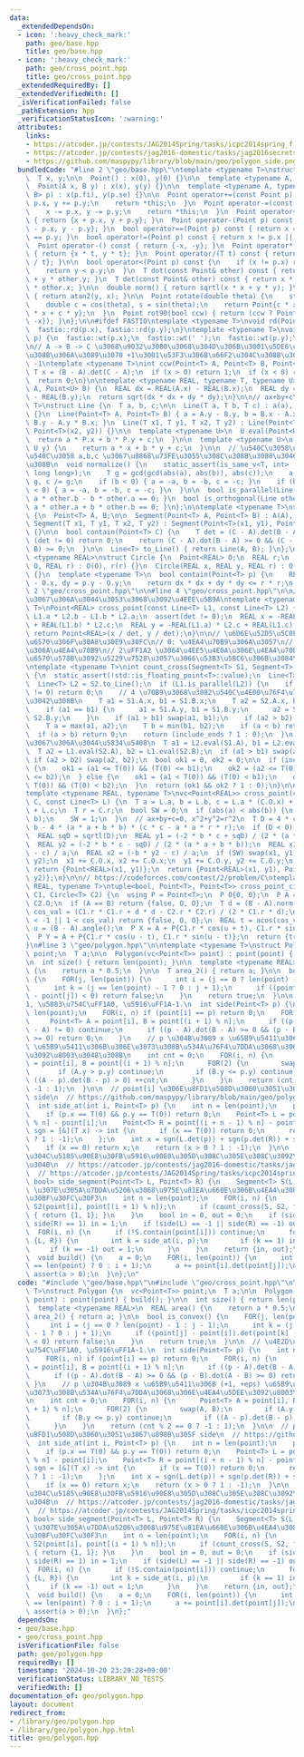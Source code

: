 ```yaml
---
data:
  _extendedDependsOn:
  - icon: ':heavy_check_mark:'
    path: geo/base.hpp
    title: geo/base.hpp
  - icon: ':heavy_check_mark:'
    path: geo/cross_point.hpp
    title: geo/cross_point.hpp
  _extendedRequiredBy: []
  _extendedVerifiedWith: []
  _isVerificationFailed: false
  _pathExtension: hpp
  _verificationStatusIcon: ':warning:'
  attributes:
    links:
    - https://atcoder.jp/contests/JAG2014Spring/tasks/icpc2014spring_f
    - https://atcoder.jp/contests/jag2016-domestic/tasks/jag2016secretspring_e
    - https://github.com/maspypy/library/blob/main/geo/polygon_side.png
  bundledCode: "#line 2 \"geo/base.hpp\"\ntemplate <typename T>\nstruct Point {\n\
    \  T x, y;\n\n  Point() : x(0), y(0) {}\n\n  template <typename A, typename B>\n\
    \  Point(A x, B y) : x(x), y(y) {}\n\n  template <typename A, typename B>\n  Point(pair<A,\
    \ B> p) : x(p.fi), y(p.se) {}\n\n  Point operator+=(const Point p) {\n    x +=\
    \ p.x, y += p.y;\n    return *this;\n  }\n  Point operator-=(const Point p) {\n\
    \    x -= p.x, y -= p.y;\n    return *this;\n  }\n  Point operator+(Point p) const\
    \ { return {x + p.x, y + p.y}; }\n  Point operator-(Point p) const { return {x\
    \ - p.x, y - p.y}; }\n  bool operator==(Point p) const { return x == p.x && y\
    \ == p.y; }\n  bool operator!=(Point p) const { return x != p.x || y != p.y; }\n\
    \  Point operator-() const { return {-x, -y}; }\n  Point operator*(T t) const\
    \ { return {x * t, y * t}; }\n  Point operator/(T t) const { return {x / t, y\
    \ / t}; }\n\n  bool operator<(Point p) const {\n    if (x != p.x) return x < p.x;\n\
    \    return y < p.y;\n  }\n  T dot(const Point& other) const { return x * other.x\
    \ + y * other.y; }\n  T det(const Point& other) const { return x * other.y - y\
    \ * other.x; }\n\n  double norm() { return sqrtl(x * x + y * y); }\n  double angle()\
    \ { return atan2(y, x); }\n\n  Point rotate(double theta) {\n    static_assert(!is_integral<T>::value);\n\
    \    double c = cos(theta), s = sin(theta);\n    return Point{c * x - s * y, s\
    \ * x + c * y};\n  }\n  Point rot90(bool ccw) { return (ccw ? Point{-y, x} : Point{y,\
    \ -x}); }\n};\n\n#ifdef FASTIO\ntemplate <typename T>\nvoid rd(Point<T>& p) {\n\
    \  fastio::rd(p.x), fastio::rd(p.y);\n}\ntemplate <typename T>\nvoid wt(Point<T>&\
    \ p) {\n  fastio::wt(p.x);\n  fastio::wt(' ');\n  fastio::wt(p.y);\n}\n#endif\n\
    \n// A -> B -> C \u3068\u9032\u3080\u3068\u304D\u306B\u3001\u5DE6\u306B\u66F2\u304C\
    \u308B\u306A\u3089\u3070 +1\u3001\u53F3\u306B\u66F2\u304C\u308B\u306A\u3089\u3070\
    \ -1\ntemplate <typename T>\nint ccw(Point<T> A, Point<T> B, Point<T> C) {\n \
    \ T x = (B - A).det(C - A);\n  if (x > 0) return 1;\n  if (x < 0) return -1;\n\
    \  return 0;\n}\n\ntemplate <typename REAL, typename T, typename U>\nREAL dist(Point<T>\
    \ A, Point<U> B) {\n  REAL dx = REAL(A.x) - REAL(B.x);\n  REAL dy = REAL(A.y)\
    \ - REAL(B.y);\n  return sqrt(dx * dx + dy * dy);\n}\n\n// ax+by+c\ntemplate <typename\
    \ T>\nstruct Line {\n  T a, b, c;\n\n  Line(T a, T b, T c) : a(a), b(b), c(c)\
    \ {}\n  Line(Point<T> A, Point<T> B) { a = A.y - B.y, b = B.x - A.x, c = A.x *\
    \ B.y - A.y * B.x; }\n  Line(T x1, T y1, T x2, T y2) : Line(Point<T>(x1, y1),\
    \ Point<T>(x2, y2)) {}\n\n  template <typename U>\n  U eval(Point<U> P) {\n  \
    \  return a * P.x + b * P.y + c;\n  }\n\n  template <typename U>\n  T eval(U x,\
    \ U y) {\n    return a * x + b * y + c;\n  }\n\n  // \u540C\u3058\u76F4\u7DDA\u304C\
    \u540C\u3058 a,b,c \u3067\u8868\u73FE\u3055\u308C\u308B\u3088\u3046\u306B\u3059\
    \u308B\n  void normalize() {\n    static_assert(is_same_v<T, int> || is_same_v<T,\
    \ long long>);\n    T g = gcd(gcd(abs(a), abs(b)), abs(c));\n    a /= g, b /=\
    \ g, c /= g;\n    if (b < 0) { a = -a, b = -b, c = -c; }\n    if (b == 0 && a\
    \ < 0) { a = -a, b = -b, c = -c; }\n  }\n\n  bool is_parallel(Line other) { return\
    \ a * other.b - b * other.a == 0; }\n  bool is_orthogonal(Line other) { return\
    \ a * other.a + b * other.b == 0; }\n};\n\ntemplate <typename T>\nstruct Segment\
    \ {\n  Point<T> A, B;\n\n  Segment(Point<T> A, Point<T> B) : A(A), B(B) {}\n \
    \ Segment(T x1, T y1, T x2, T y2) : Segment(Point<T>(x1, y1), Point<T>(x2, y2))\
    \ {}\n\n  bool contain(Point<T> C) {\n    T det = (C - A).det(B - A);\n    if\
    \ (det != 0) return 0;\n    return (C - A).dot(B - A) >= 0 && (C - B).dot(A -\
    \ B) >= 0;\n  }\n\n  Line<T> to_Line() { return Line(A, B); }\n};\n\ntemplate\
    \ <typename REAL>\nstruct Circle {\n  Point<REAL> O;\n  REAL r;\n  Circle(Point<REAL>\
    \ O, REAL r) : O(O), r(r) {}\n  Circle(REAL x, REAL y, REAL r) : O(x, y), r(r)\
    \ {}\n  template <typename T>\n  bool contain(Point<T> p) {\n    REAL dx = p.x\
    \ - O.x, dy = p.y - O.y;\n    return dx * dx + dy * dy <= r * r;\n  }\n};\n#line\
    \ 2 \"geo/cross_point.hpp\"\n\n#line 4 \"geo/cross_point.hpp\"\n\n// \u5E73\u884C\
    \u3067\u306A\u3044\u3053\u3068\u3092\u4EEE\u5B9A\ntemplate <typename REAL, typename\
    \ T>\nPoint<REAL> cross_point(const Line<T> L1, const Line<T> L2) {\n  T det =\
    \ L1.a * L2.b - L1.b * L2.a;\n  assert(det != 0);\n  REAL x = -REAL(L1.c) * L2.b\
    \ + REAL(L1.b) * L2.c;\n  REAL y = -REAL(L1.a) * L2.c + REAL(L1.c) * L2.a;\n \
    \ return Point<REAL>(x / det, y / det);\n}\n\n// \u6D6E\u52D5\u5C0F\u6570\u70B9\
    \u6570\u306F\u30A8\u30E9\u30FC\n// 0: \u4EA4\u70B9\u306A\u3057\n// 1: \u4E00\u610F\
    \u306A\u4EA4\u70B9\n// 2\uFF1A2 \u3064\u4EE5\u4E0A\u306E\u4EA4\u70B9\uFF08\u6574\
    \u6570\u578B\u3092\u5229\u7528\u3057\u3066\u53B3\u5BC6\u306B\u3084\u308B\uFF09\
    \ntemplate <typename T>\nint count_cross(Segment<T> S1, Segment<T> S2, bool include_ends)\
    \ {\n  static_assert(!std::is_floating_point<T>::value);\n  Line<T> L1 = S1.to_Line();\n\
    \  Line<T> L2 = S2.to_Line();\n  if (L1.is_parallel(L2)) {\n    if (L1.eval(S2.A)\
    \ != 0) return 0;\n    // 4 \u70B9\u3068\u3082\u540C\u4E00\u76F4\u7DDA\u4E0A\u306B\
    \u3042\u308B\n    T a1 = S1.A.x, b1 = S1.B.x;\n    T a2 = S2.A.x, b2 = S2.B.x;\n\
    \    if (a1 == b1) {\n      a1 = S1.A.y, b1 = S1.B.y;\n      a2 = S2.A.y, b2 =\
    \ S2.B.y;\n    }\n    if (a1 > b1) swap(a1, b1);\n    if (a2 > b2) swap(a2, b2);\n\
    \    T a = max(a1, a2);\n    T b = min(b1, b2);\n    if (a < b) return 2;\n  \
    \  if (a > b) return 0;\n    return (include_ends ? 1 : 0);\n  }\n  // \u5E73\u884C\
    \u3067\u306A\u3044\u5834\u5408\n  T a1 = L2.eval(S1.A), b1 = L2.eval(S1.B);\n\
    \  T a2 = L1.eval(S2.A), b2 = L1.eval(S2.B);\n  if (a1 > b1) swap(a1, b1);\n \
    \ if (a2 > b2) swap(a2, b2);\n  bool ok1 = 0, ok2 = 0;\n\n  if (include_ends)\
    \ {\n    ok1 = (a1 <= T(0)) && (T(0) <= b1);\n    ok2 = (a2 <= T(0)) && (T(0)\
    \ <= b2);\n  } else {\n    ok1 = (a1 < T(0)) && (T(0) < b1);\n    ok2 = (a2 <\
    \ T(0)) && (T(0) < b2);\n  }\n  return (ok1 && ok2 ? 1 : 0);\n}\n\n// https://codeforces.com/contest/607/problem/E\n\
    template <typename REAL, typename T>\nvc<Point<REAL>> cross_point(const Circle<T>\
    \ C, const Line<T> L) {\n  T a = L.a, b = L.b, c = L.a * (C.O.x) + L.b * (C.O.y)\
    \ + L.c;\n  T r = C.r;\n  bool SW = 0;\n  if (abs(a) < abs(b)) {\n    swap(a,\
    \ b);\n    SW = 1;\n  }\n  // ax+by+c=0, x^2+y^2=r^2\n  T D = 4 * c * c * b *\
    \ b - 4 * (a * a + b * b) * (c * c - a * a * r * r);\n  if (D < 0) return {};\n\
    \  REAL sqD = sqrtl(D);\n  REAL y1 = (-2 * b * c + sqD) / (2 * (a * a + b * b));\n\
    \  REAL y2 = (-2 * b * c - sqD) / (2 * (a * a + b * b));\n  REAL x1 = (-b * y1\
    \ - c) / a;\n  REAL x2 = (-b * y2 - c) / a;\n  if (SW) swap(x1, y1), swap(x2,\
    \ y2);\n  x1 += C.O.x, x2 += C.O.x;\n  y1 += C.O.y, y2 += C.O.y;\n  if (D == 0)\
    \ return {Point<REAL>(x1, y1)};\n  return {Point<REAL>(x1, y1), Point<REAL>(x2,\
    \ y2)};\n}\n\n// https://codeforces.com/contest/2/problem/C\ntemplate <typename\
    \ REAL, typename T>\ntuple<bool, Point<T>, Point<T>> cross_point_circle(Circle<T>\
    \ C1, Circle<T> C2) {\n  using P = Point<T>;\n  P O{0, 0};\n  P A = C1.O, B =\
    \ C2.O;\n  if (A == B) return {false, O, O};\n  T d = (B - A).norm();\n  REAL\
    \ cos_val = (C1.r * C1.r + d * d - C2.r * C2.r) / (2 * C1.r * d);\n  if (cos_val\
    \ < -1 || 1 < cos_val) return {false, O, O};\n  REAL t = acos(cos_val);\n  REAL\
    \ u = (B - A).angle();\n  P X = A + P{C1.r * cos(u + t), C1.r * sin(u + t)};\n\
    \  P Y = A + P{C1.r * cos(u - t), C1.r * sin(u - t)};\n  return {true, X, Y};\n\
    }\n#line 3 \"geo/polygon.hpp\"\n\ntemplate <typename T>\nstruct Polygon {\n  vc<Point<T>>\
    \ point;\n  T a;\n\n  Polygon(vc<Point<T>> point) : point(point) { build(); }\n\
    \n  int size() { return len(point); }\n\n  template <typename REAL>\n  REAL area()\
    \ {\n    return a * 0.5;\n  }\n\n  T area_2() { return a; }\n\n  bool is_convex()\
    \ {\n    FOR(j, len(point)) {\n      int i = (j == 0 ? len(point) - 1 : j - 1);\n\
    \      int k = (j == len(point) - 1 ? 0 : j + 1);\n      if ((point[j] - point[i]).det(point[k]\
    \ - point[j]) < 0) return false;\n    }\n    return true;\n  }\n\n  // \u4E2D\uFF1A\
    1, \u5883\u754C\uFF1A0, \u5916\uFF1A-1.\n  int side(Point<T> p) {\n    int n =\
    \ len(point);\n    FOR(i, n) if (point[i] == p) return 0;\n    FOR(i, n) {\n \
    \     Point<T> A = point[i], B = point[(i + 1) % n];\n      if ((p - A).det(B\
    \ - A) != 0) continue;\n      if ((p - A).dot(B - A) >= 0 && (p - B).dot(A - B)\
    \ >= 0) return 0;\n    }\n    // p \u304B\u3089 x \u65B9\u5411\u306B (+1, +eps)\
    \ \u65B9\u5411\u306B\u306E\u3073\u308B\u534A\u76F4\u7DDA\u3068\u306E\u4EA4\u5DEE\
    \u3092\u8003\u3048\u308B\n    int cnt = 0;\n    FOR(i, n) {\n      Point<T> A\
    \ = point[i], B = point[(i + 1) % n];\n      FOR(2) {\n        swap(A, B);\n \
    \       if (A.y > p.y) continue;\n        if (B.y <= p.y) continue;\n        if\
    \ ((A - p).det(B - p) > 0) ++cnt;\n      }\n    }\n    return (cnt % 2 == 0 ?\
    \ -1 : 1);\n  }\n\n  // point[i] \u306E\u8FD1\u508D\u3060\u3051\u3067\u898B\u305F\
    \ side\n  // https://github.com/maspypy/library/blob/main/geo/polygon_side.png\n\
    \  int side_at(int i, Point<T> p) {\n    int n = len(point);\n    p -= point[i];\n\
    \    if (p.x == T(0) && p.y == T(0)) return 0;\n    Point<T> L = point[(i + 1)\
    \ % n] - point[i];\n    Point<T> R = point[(i + n - 1) % n] - point[i];\n    auto\
    \ sgn = [&](T x) -> int {\n      if (x == T(0)) return 0;\n      return (x > T(0)\
    \ ? 1 : -1);\n    };\n    int x = sgn(L.det(p)) + sgn(p.det(R)) + sgn(R.det(L));\n\
    \    if (x == 0) return x;\n    return (x > 0 ? 1 : -1);\n  }\n\n  // \u7DDA\u5206\
    \u304C\u5185\u90E8\u30FB\u5916\u90E8\u305D\u308C\u305E\u308C\u3092\u901A\u308B\
    \u304B\n  // https://atcoder.jp/contests/jag2016-domestic/tasks/jag2016secretspring_e\n\
    \  // https://atcoder.jp/contests/JAG2014Spring/tasks/icpc2014spring_f\n  pair<bool,\
    \ bool> side_segment(Point<T> L, Point<T> R) {\n    Segment<T> S(L, R);\n    //\
    \ \u307E\u305A\u7DDA\u5206\u3068\u975E\u81EA\u660E\u306B\u4EA4\u308F\u308B\u30D1\
    \u30BF\u30FC\u30F3\n    int n = len(point);\n    FOR(i, n) {\n      Segment<T>\
    \ S2(point[i], point[(i + 1) % n]);\n      if (count_cross(S, S2, false) == 1)\
    \ { return {1, 1}; }\n    }\n    bool in = 0, out = 0;\n    if (side(L) == 1 ||\
    \ side(R) == 1) in = 1;\n    if (side(L) == -1 || side(R) == -1) out = 1;\n  \
    \  FOR(i, n) {\n      if (!S.contain(point[i])) continue;\n      for (auto& p:\
    \ {L, R}) {\n        int k = side_at(i, p);\n        if (k == 1) in = 1;\n   \
    \     if (k == -1) out = 1;\n      }\n    }\n    return {in, out};\n  }\n\nprivate:\n\
    \  void build() {\n    a = 0;\n    FOR(i, len(point)) {\n      int j = (i + 1\
    \ == len(point) ? 0 : i + 1);\n      a += point[i].det(point[j]);\n    }\n   \
    \ assert(a > 0);\n  }\n};\n"
  code: "#include \"geo/base.hpp\"\n#include \"geo/cross_point.hpp\"\n\ntemplate <typename\
    \ T>\nstruct Polygon {\n  vc<Point<T>> point;\n  T a;\n\n  Polygon(vc<Point<T>>\
    \ point) : point(point) { build(); }\n\n  int size() { return len(point); }\n\n\
    \  template <typename REAL>\n  REAL area() {\n    return a * 0.5;\n  }\n\n  T\
    \ area_2() { return a; }\n\n  bool is_convex() {\n    FOR(j, len(point)) {\n \
    \     int i = (j == 0 ? len(point) - 1 : j - 1);\n      int k = (j == len(point)\
    \ - 1 ? 0 : j + 1);\n      if ((point[j] - point[i]).det(point[k] - point[j])\
    \ < 0) return false;\n    }\n    return true;\n  }\n\n  // \u4E2D\uFF1A1, \u5883\
    \u754C\uFF1A0, \u5916\uFF1A-1.\n  int side(Point<T> p) {\n    int n = len(point);\n\
    \    FOR(i, n) if (point[i] == p) return 0;\n    FOR(i, n) {\n      Point<T> A\
    \ = point[i], B = point[(i + 1) % n];\n      if ((p - A).det(B - A) != 0) continue;\n\
    \      if ((p - A).dot(B - A) >= 0 && (p - B).dot(A - B) >= 0) return 0;\n   \
    \ }\n    // p \u304B\u3089 x \u65B9\u5411\u306B (+1, +eps) \u65B9\u5411\u306B\u306E\
    \u3073\u308B\u534A\u76F4\u7DDA\u3068\u306E\u4EA4\u5DEE\u3092\u8003\u3048\u308B\
    \n    int cnt = 0;\n    FOR(i, n) {\n      Point<T> A = point[i], B = point[(i\
    \ + 1) % n];\n      FOR(2) {\n        swap(A, B);\n        if (A.y > p.y) continue;\n\
    \        if (B.y <= p.y) continue;\n        if ((A - p).det(B - p) > 0) ++cnt;\n\
    \      }\n    }\n    return (cnt % 2 == 0 ? -1 : 1);\n  }\n\n  // point[i] \u306E\
    \u8FD1\u508D\u3060\u3051\u3067\u898B\u305F side\n  // https://github.com/maspypy/library/blob/main/geo/polygon_side.png\n\
    \  int side_at(int i, Point<T> p) {\n    int n = len(point);\n    p -= point[i];\n\
    \    if (p.x == T(0) && p.y == T(0)) return 0;\n    Point<T> L = point[(i + 1)\
    \ % n] - point[i];\n    Point<T> R = point[(i + n - 1) % n] - point[i];\n    auto\
    \ sgn = [&](T x) -> int {\n      if (x == T(0)) return 0;\n      return (x > T(0)\
    \ ? 1 : -1);\n    };\n    int x = sgn(L.det(p)) + sgn(p.det(R)) + sgn(R.det(L));\n\
    \    if (x == 0) return x;\n    return (x > 0 ? 1 : -1);\n  }\n\n  // \u7DDA\u5206\
    \u304C\u5185\u90E8\u30FB\u5916\u90E8\u305D\u308C\u305E\u308C\u3092\u901A\u308B\
    \u304B\n  // https://atcoder.jp/contests/jag2016-domestic/tasks/jag2016secretspring_e\n\
    \  // https://atcoder.jp/contests/JAG2014Spring/tasks/icpc2014spring_f\n  pair<bool,\
    \ bool> side_segment(Point<T> L, Point<T> R) {\n    Segment<T> S(L, R);\n    //\
    \ \u307E\u305A\u7DDA\u5206\u3068\u975E\u81EA\u660E\u306B\u4EA4\u308F\u308B\u30D1\
    \u30BF\u30FC\u30F3\n    int n = len(point);\n    FOR(i, n) {\n      Segment<T>\
    \ S2(point[i], point[(i + 1) % n]);\n      if (count_cross(S, S2, false) == 1)\
    \ { return {1, 1}; }\n    }\n    bool in = 0, out = 0;\n    if (side(L) == 1 ||\
    \ side(R) == 1) in = 1;\n    if (side(L) == -1 || side(R) == -1) out = 1;\n  \
    \  FOR(i, n) {\n      if (!S.contain(point[i])) continue;\n      for (auto& p:\
    \ {L, R}) {\n        int k = side_at(i, p);\n        if (k == 1) in = 1;\n   \
    \     if (k == -1) out = 1;\n      }\n    }\n    return {in, out};\n  }\n\nprivate:\n\
    \  void build() {\n    a = 0;\n    FOR(i, len(point)) {\n      int j = (i + 1\
    \ == len(point) ? 0 : i + 1);\n      a += point[i].det(point[j]);\n    }\n   \
    \ assert(a > 0);\n  }\n};"
  dependsOn:
  - geo/base.hpp
  - geo/cross_point.hpp
  isVerificationFile: false
  path: geo/polygon.hpp
  requiredBy: []
  timestamp: '2024-10-20 23:29:28+09:00'
  verificationStatus: LIBRARY_NO_TESTS
  verifiedWith: []
documentation_of: geo/polygon.hpp
layout: document
redirect_from:
- /library/geo/polygon.hpp
- /library/geo/polygon.hpp.html
title: geo/polygon.hpp
---
```

